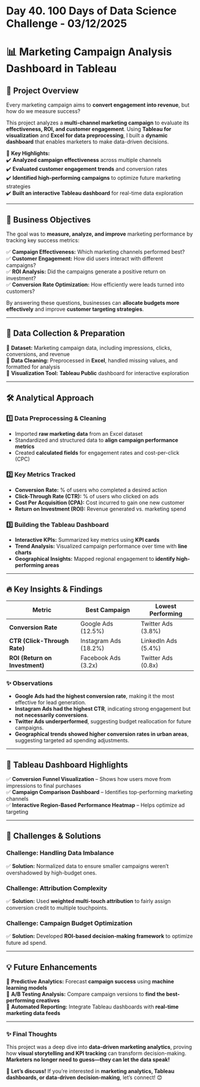 # Day 40. 100 Days of Data Science Challenge - 03/12/2025 

# 📊 Marketing Campaign Analysis Dashboard in Tableau


## 🌟 Project Overview  

Every marketing campaign aims to **convert engagement into revenue**, but how do we measure success?  

This project analyzes a **multi-channel marketing campaign** to evaluate its **effectiveness, ROI, and customer engagement**. Using **Tableau for visualization** and **Excel for data preprocessing**, I built a **dynamic dashboard** that enables marketers to make data-driven decisions.  

🚀 **Key Highlights:**  
✔️ **Analyzed campaign effectiveness** across multiple channels  
✔️ **Evaluated customer engagement trends** and conversion rates  
✔️ **Identified high-performing campaigns** to optimize future marketing strategies  
✔️ **Built an interactive Tableau dashboard** for real-time data exploration  

---

## 🎯 Business Objectives  

The goal was to **measure, analyze, and improve** marketing performance by tracking key success metrics:  

✅ **Campaign Effectiveness:** Which marketing channels performed best?  
✅ **Customer Engagement:** How did users interact with different campaigns?  
✅ **ROI Analysis:** Did the campaigns generate a positive return on investment?  
✅ **Conversion Rate Optimization:** How efficiently were leads turned into customers?  

By answering these questions, businesses can **allocate budgets more effectively** and improve **customer targeting strategies**.  

---

## 📂 Data Collection & Preparation  

🔹 **Dataset:** Marketing campaign data, including impressions, clicks, conversions, and revenue  
🔹 **Data Cleaning:** Preprocessed in **Excel**, handled missing values, and formatted for analysis  
🔹 **Visualization Tool:** **Tableau Public** dashboard for interactive exploration  

---

## 🛠 Analytical Approach  

### 1️⃣ **Data Preprocessing & Cleaning**  
- Imported **raw marketing data** from an Excel dataset  
- Standardized and structured data to **align campaign performance metrics**  
- Created **calculated fields** for engagement rates and cost-per-click (CPC)  

### 2️⃣ **Key Metrics Tracked**  
- **Conversion Rate:** % of users who completed a desired action  
- **Click-Through Rate (CTR):** % of users who clicked on ads  
- **Cost Per Acquisition (CPA):** Cost incurred to gain one new customer  
- **Return on Investment (ROI):** Revenue generated vs. marketing spend  

### 3️⃣ **Building the Tableau Dashboard**  
- **Interactive KPIs:** Summarized key metrics using **KPI cards**  
- **Trend Analysis:** Visualized campaign performance over time with **line charts**  
- **Geographical Insights:** Mapped regional engagement to **identify high-performing areas**  

---

## 🔥 Key Insights & Findings  

| **Metric**               | **Best Campaign**      | **Lowest Performing** |  
|--------------------------|-----------------------|----------------------|  
| **Conversion Rate**      | Google Ads (12.5%)    | Twitter Ads (3.8%)  |  
| **CTR (Click-Through Rate)** | Instagram Ads (18.2%) | LinkedIn Ads (5.4%) |  
| **ROI (Return on Investment)** | Facebook Ads (3.2x) | Twitter Ads (0.8x)  |  

### ✨ Observations  

- **Google Ads had the highest conversion rate**, making it the most effective for lead generation.  
- **Instagram Ads had the highest CTR**, indicating strong engagement but **not necessarily conversions**.  
- **Twitter Ads underperformed**, suggesting budget reallocation for future campaigns.  
- **Geographical trends showed higher conversion rates in urban areas**, suggesting targeted ad spending adjustments.  

---

## 🎨 Tableau Dashboard Highlights  

✅ **Conversion Funnel Visualization** – Shows how users move from impressions to final purchases  
✅ **Campaign Comparison Dashboard** – Identifies top-performing marketing channels  
✅ **Interactive Region-Based Performance Heatmap** – Helps optimize ad targeting  

---

## 🚧 Challenges & Solutions  

### Challenge: **Handling Data Imbalance**  
✅ **Solution:** Normalized data to ensure smaller campaigns weren’t overshadowed by high-budget ones.  

### Challenge: **Attribution Complexity**  
✅ **Solution:** Used **weighted multi-touch attribution** to fairly assign conversion credit to multiple touchpoints.  

### Challenge: **Campaign Budget Optimization**  
✅ **Solution:** Developed **ROI-based decision-making framework** to optimize future ad spend.  

---

## 💡 Future Enhancements  

🔹 **Predictive Analytics:** Forecast **campaign success** using **machine learning models**  
🔹 **A/B Testing Analysis:** Compare campaign versions to **find the best-performing creatives**  
🔹 **Automated Reporting:** Integrate Tableau dashboards with **real-time marketing data feeds**  

---


### ✨ Final Thoughts  

This project was a deep dive into **data-driven marketing analytics**, proving how **visual storytelling and KPI tracking** can transform decision-making. **Marketers no longer need to guess—they can let the data speak!**  

💬 **Let’s discuss!** If you’re interested in **marketing analytics, Tableau dashboards, or data-driven decision-making**, let’s connect! 😊  

